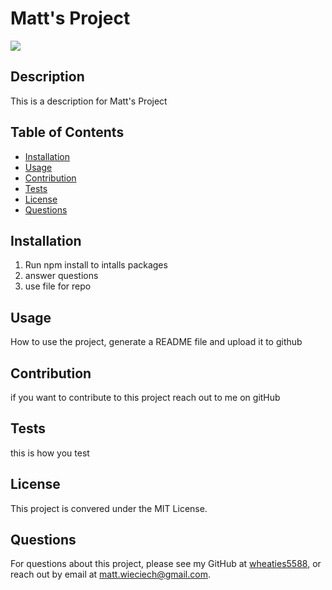 # Matt's Project
![](https://img.shields.io/badge/license-MIT%20License-blue?style=flat-square)
## Description
This is a description for Matt's Project
## Table of Contents
* [Installation](#installation)
* [Usage](#usage)
* [Contribution](#contribution)
* [Tests](#tests)
* [License](#license)
* [Questions](#questions)

## Installation
1. Run npm install to intalls packages
2. answer questions
3. use file for repo

## Usage
How to use the project, generate a README file and upload it to github

## Contribution
if you want to contribute to this project reach out to me on gitHub

## Tests
this is how you test

## License
This project is convered under the MIT License.

## Questions
For questions about this project, please see my GitHub at [wheaties5588](https://github.com/wheaties5588), or reach out by email at matt.wieciech@gmail.com.